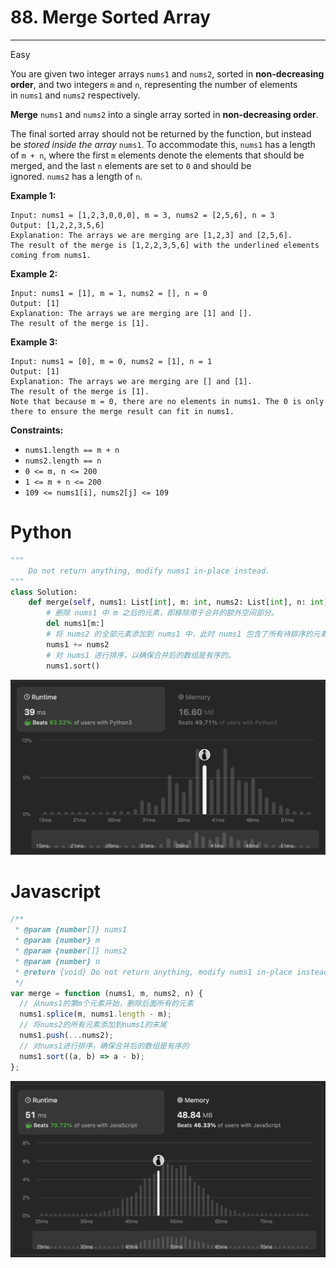 # 88. Merge Sorted Array

---

Easy

You are given two integer arrays `nums1` and `nums2`, sorted in **non-decreasing order**, and two integers `m` and `n`, representing the number of elements in `nums1` and `nums2` respectively.

**Merge** `nums1` and `nums2` into a single array sorted in **non-decreasing order**.

The final sorted array should not be returned by the function, but instead be *stored inside the array* `nums1`. To accommodate this, `nums1` has a length of `m + n`, where the first `m` elements denote the elements that should be merged, and the last `n` elements are set to `0` and should be ignored. `nums2` has a length of `n`.

**Example 1:**

```
Input: nums1 = [1,2,3,0,0,0], m = 3, nums2 = [2,5,6], n = 3
Output: [1,2,2,3,5,6]
Explanation: The arrays we are merging are [1,2,3] and [2,5,6].
The result of the merge is [1,2,2,3,5,6] with the underlined elements coming from nums1.
```

**Example 2:**

```
Input: nums1 = [1], m = 1, nums2 = [], n = 0
Output: [1]
Explanation: The arrays we are merging are [1] and [].
The result of the merge is [1].
```

**Example 3:**

```
Input: nums1 = [0], m = 0, nums2 = [1], n = 1
Output: [1]
Explanation: The arrays we are merging are [] and [1].
The result of the merge is [1].
Note that because m = 0, there are no elements in nums1. The 0 is only there to ensure the merge result can fit in nums1.
```

**Constraints:**

- `nums1.length == m + n`
- `nums2.length == n`
- `0 <= m, n <= 200`
- `1 <= m + n <= 200`
- `109 <= nums1[i], nums2[j] <= 109`

# Python

```python
"""
    Do not return anything, modify nums1 in-place instead.
"""
class Solution:
    def merge(self, nums1: List[int], m: int, nums2: List[int], n: int) -> None:
        # 删除 nums1 中 m 之后的元素，即移除用于合并的额外空间部分。
        del nums1[m:]
        # 将 nums2 的全部元素添加到 nums1 中，此时 nums1 包含了所有待排序的元素。
        nums1 += nums2
        # 对 nums1 进行排序，以确保合并后的数组是有序的。
        nums1.sort()

```

![Screenshot 2024-03-01 at 3.26.17 pm.png](/assets/88%20Merge%20Sorted%20Array%206e4db7f70acb44e9b71ee33422529e4f/Screenshot_2024-03-01_at_3.26.17_pm.png)

# Javascript

```jsx
/**
 * @param {number[]} nums1
 * @param {number} m
 * @param {number[]} nums2
 * @param {number} n
 * @return {void} Do not return anything, modify nums1 in-place instead.
 */
var merge = function (nums1, m, nums2, n) {
  // 从nums1的第m个元素开始，删除后面所有的元素
  nums1.splice(m, nums1.length - m);
  // 将nums2的所有元素添加到nums1的末尾
  nums1.push(...nums2);
  // 对nums1进行排序，确保合并后的数组是有序的
  nums1.sort((a, b) => a - b);
};
```

![Screenshot 2024-03-01 at 3.25.38 pm.png](/assets/88%20Merge%20Sorted%20Array%206e4db7f70acb44e9b71ee33422529e4f/Screenshot_2024-03-01_at_3.25.38_pm.png)
